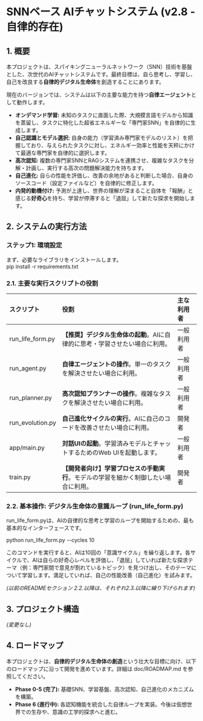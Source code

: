 # **SNNベース AIチャットシステム (v2.8 \- 自律的存在)**

## **1\. 概要**

本プロジェクトは、スパイキングニューラルネットワーク（SNN）技術を基盤とした、次世代のAIチャットシステムです。最終目標は、自ら思考し、学習し、自己を改良する**自律的デジタル生命体**を創造することにあります。

現在のバージョンでは、システムは以下の主要な能力を持つ**自律エージェント**として動作します。

* **オンデマンド学習:** 未知のタスクに直面した際、大規模言語モデルから知識を蒸留し、タスクに特化した超省エネルギーな「専門家SNN」を自律的に生成します。  
* **自己認識とモデル選択:** 自身の能力（学習済み専門家モデルのリスト）を把握しており、与えられたタスクに対し、エネルギー効率と性能を天秤にかけて最適な専門家を自律的に選択します。  
* **高次認知:** 複数の専門家SNNとRAGシステムを連携させ、複雑なタスクを分解・計画し、実行する高次の問題解決能力を持ちます。  
* **自己進化:** 自らの性能を評価し、改善の余地があると判断した場合、自身のソースコード（設定ファイルなど）を自律的に修正します。  
* **内発的動機付け:** 予測が上達し、世界の理解が深まること自体を「報酬」と感じる**好奇心**を持ち、学習が停滞すると「退屈」して新たな探求を開始します。

## **2\. システムの実行方法**

### **ステップ1: 環境設定**

まず、必要なライブラリをインストールします。  
pip install \-r requirements.txt

### **2.1. 主要な実行スクリプトの役割**

| スクリプト | 役割 | 主な利用者 |
| :---- | :---- | :---- |
| run\_life\_form.py | **【推奨】デジタル生命体の起動**。AIに自律的に思考・学習させたい場合に利用。 | 一般利用者 |
| run\_agent.py | **自律エージェントの操作**。単一のタスクを解決させたい場合に利用。 | 一般利用者 |
| run\_planner.py | **高次認知プランナーの操作**。複雑なタスクを解決させたい場合に利用。 | 一般利用者 |
| run\_evolution.py | **自己進化サイクルの実行**。AIに自己のコードを改善させたい場合に利用。 | 開発者 |
| app/main.py | **対話UIの起動**。学習済みモデルとチャットするためのWeb UIを起動します。 | 一般利用者 |
| train.py | **【開発者向け】学習プロセスの手動実行**。モデルの学習を細かく制御したい場合に利用。 | 開発者 |

### **2.2. 基本操作: デジタル生命体の意識ループ (run\_life\_form.py)**

run\_life\_form.pyは、AIの自律的な思考と学習のループを開始するための、最も基本的なインターフェースです。

python run\_life\_form.py \--cycles 10

このコマンドを実行すると、AIは10回の「意識サイクル」を繰り返します。各サイクルで、AIは自らの好奇心レベルを評価し、「退屈」していれば新たな探求テーマ（例：専門家間で意見が割れているトピック）を見つけ出し、そのテーマについて学習します。満足していれば、自己の性能改善（自己進化）を試みます。

*(以前のREADMEセクション 2.2.以降は、それぞれ2.3.以降に繰り下げられます)*

## **3\. プロジェクト構造**

*(変更なし)*

## **4\. ロードマップ**

本プロジェクトは、**自律的デジタル生命体の創造**という壮大な目標に向け、以下のロードマップに沿って開発を進めています。詳細は doc/ROADMAP.md を参照してください。

* **Phase 0-5 (完了):** 基礎SNN、学習基盤、高次認知、自己進化のメカニズムを構築。  
* **Phase 6 (進行中):** 各認知機能を統合した自律ループを実装。今後は仮想世界での生存や、意識の工学的探求へと進む。